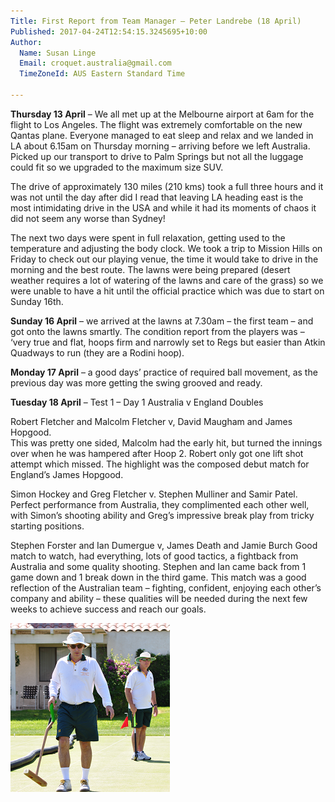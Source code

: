 ```yaml
---
Title: First Report from Team Manager – Peter Landrebe (18 April)
Published: 2017-04-24T12:54:15.3245695+10:00
Author:
  Name: Susan Linge
  Email: croquet.australia@gmail.com
  TimeZoneId: AUS Eastern Standard Time

---
```

**Thursday 13 April** – We all met up at the Melbourne airport at 6am for the flight to Los Angeles.  The flight was extremely comfortable on the new Qantas plane.  Everyone managed to eat sleep and relax and we landed in LA about 6.15am on Thursday morning – arriving before we left Australia.  Picked up our transport to drive to Palm Springs but not all the luggage could fit so we upgraded to the maximum size SUV.

The drive of approximately 130 miles (210 kms) took a full three hours and it was not until the day after did I read that leaving LA heading east is the most intimidating drive in the USA and while it had its moments of chaos it did not seem any worse than Sydney!

The next two days were spent in full relaxation, getting used to the temperature and adjusting the body clock.  We took a trip to Mission Hills on Friday to check out our playing venue, the time it would take to drive in the morning and the best route.  The lawns were being prepared (desert weather requires a lot of watering of the lawns and care of the grass) so we were unable to have a hit until the official practice which was due to start on Sunday 16th.

**Sunday 16 April** – we arrived at the lawns at 7.30am – the first team – and got onto the lawns smartly.  The condition report from the players was – ‘very true and flat, hoops firm and narrowly set to Regs but easier than Atkin Quadways to run (they are a Rodini hoop).

**Monday 17 April** – a good days’ practice of required ball movement, as the previous day was more getting the swing grooved and ready.

**Tuesday 18 April** – Test 1 – Day 1 Australia v England  Doubles

Robert Fletcher and Malcolm Fletcher v, David Maugham and James Hopgood.  
This was pretty one sided, Malcolm had the early hit, but turned the innings over when he was hampered after Hoop 2.  Robert only got one lift shot attempt which missed.  The highlight was the composed debut match for England’s James Hopgood.

Simon Hockey and Greg Fletcher v. Stephen Mulliner and Samir Patel.  
Perfect performance from Australia, they complimented each other well, with Simon’s shooting ability and Greg’s impressive break play from tricky starting positions.

Stephen Forster and Ian Dumergue v, James Death and Jamie Burch
Good match to watch, had everything, lots of good tactics, a fightback from Australia and some quality shooting.  Stephen and Ian came back from 1 game down and 1 break down in the third game.  This match was a good reflection of the Australian team – fighting, confident, enjoying each other’s company and ability – these qualities will be needed during the next few weeks to achieve success and reach our goals.


<img src="/ian-and-stephen.png" alt="Ian Dumergue and Stephen Forster" title="Ian Dumergue and Stephen Forster first day of the first test"/>